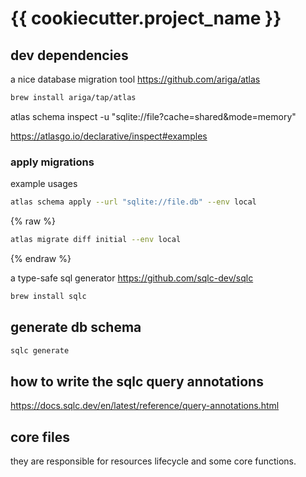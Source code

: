# {{ cookiecutter.project_name }}

## dev dependencies

a nice database migration tool
https://github.com/ariga/atlas

```sh
brew install ariga/tap/atlas
```

atlas schema inspect -u "sqlite://file?cache=shared&mode=memory"

https://atlasgo.io/declarative/inspect#examples

### apply migrations

example usages

```sh
atlas schema apply --url "sqlite://file.db" --env local
```

{% raw %}
```sh
atlas migrate diff initial --env local
```
{% endraw %}

a type-safe sql generator
https://github.com/sqlc-dev/sqlc

```sh
brew install sqlc
```

## generate db schema

```sh
sqlc generate
```

## how to write the sqlc query annotations
https://docs.sqlc.dev/en/latest/reference/query-annotations.html

## core files

they are responsible for resources lifecycle and some core functions.

